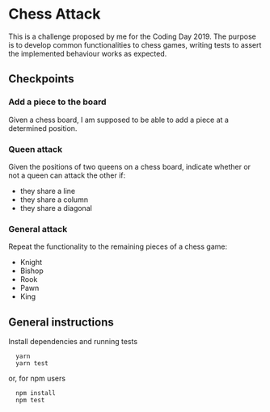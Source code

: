 # Chess Attack

This is a challenge proposed by me for the Coding Day 2019. The purpose is to develop common functionalities to chess games, writing tests to assert the implemented behaviour works as expected.

## Checkpoints

### Add a piece to the board

Given a chess board, I am supposed to be able to add a piece at a determined position. 

### Queen attack

Given the positions of two queens on a chess board, indicate whether or not a queen can attack the other if:
* they share a line
* they share a column
* they share a diagonal

### General attack

Repeat the functionality to the remaining pieces of a chess game:
* Knight
* Bishop
* Rook
* Pawn
* King


## General instructions

Install dependencies and running tests

```(bash)
  yarn
  yarn test
```

or, for npm users

```(bash)
  npm install
  npm test
```